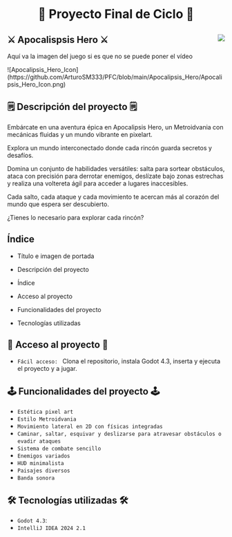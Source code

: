 <h1 align="center">🏁 Proyecto Final de Ciclo 🏁</h1>


<h2>⚔️ Apocalispsis Hero ⚔️ <img align="right" src="https://img.shields.io/badge/STATUS-EN%20DESAROLLO-green"></h2>
<p>Aquí va la imagen del juego si es que no se puede poner el vídeo</p>
![Apocalipsis_Hero_Icon](https://github.com/ArturoSM333/PFC/blob/main/Apocalipsis_Hero/Apocalipsis_Hero_Icon.png)


<h2>🗒️ Descripción del proyecto 🗒️</h2>
<p>Embárcate en una aventura épica en Apocalipsis Hero, un Metroidvania con mecánicas fluidas y un mundo vibrante en pixelart.</p>
<p>Explora un mundo interconectado donde cada rincón guarda secretos y desafíos.</p>
<p>Domina un conjunto de habilidades versátiles: salta para sortear obstáculos, ataca con precisión para derrotar enemigos, deslízate bajo zonas estrechas y realiza una voltereta ágil para acceder a lugares inaccesibles.</p>
<p>Cada salto, cada ataque y cada movimiento te acercan más al corazón del mundo que espera ser descubierto.</p>
<p>¿Tienes lo necesario para explorar cada rincón?</p>


<h2>Índice</h2>


* Título e imagen de portada


* Descripción del proyecto


* Índice


* Acceso al proyecto


* Funcionalidades del proyecto
 

* Tecnologías utilizadas


<h2>🔨 Acceso al proyecto 🔨</h2>

- `Fácil acceso: ` Clona el repositorio, instala Godot 4.3, inserta y ejecuta el proyecto  y a jugar.
    
<h2>🕹️ Funcionalidades del proyecto 🕹️</h2>
 
- `Estética pixel art`
- `Estilo Metroidvania`
- `Movimiento lateral en 2D con físicas integradas`
- `Caminar, saltar, esquivar y deslizarse para atravesar obstáculos o evadir ataques`
- `Sistema de combate sencillo`
- `Enemigos variados`
- `HUD minimalista`
- `Paisajes diversos`
- `Banda sonora`

<h2>🛠️ Tecnologías utilizadas 🛠️</h2>
 
- `Godot 4.3`:
- `IntelliJ IDEA 2024 2.1`

